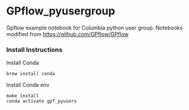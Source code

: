 # GPflow_pyusergroup
Gpflow example notebook for Columbia python user group.  Notebooks
modified from https://github.com/GPflow/GPflow

### Install Instructions

Install Conda
```
brew install conda
```

Install Conda env
```
make install
conda activate gpf_pyusers
```
